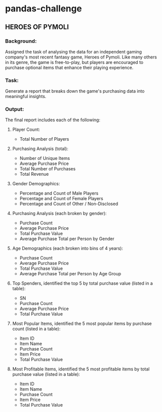 # pandas-challenge

## HEROES OF PYMOLI

### Background:
Assigned the task of analysing the data for an independent gaming company's most recent fantasy game, Heroes of Pymoli.
Like many others in its genre, the game is free-to-play, but players are encouraged to purchase optional items that enhance their playing experience. 

### Task:
Generate a report that breaks down the game's purchasing data into meaningful insights.

### Output:
The final report includes each of the following:

1. Player Count:
   - Total Number of Players

2. Purchasing Analysis (total):
   - Number of Unique Items
   - Average Purchase Price
   - Total Number of Purchases
   - Total Revenue

3. Gender Demographics:
   - Percentage and Count of Male Players
   - Percentage and Count of Female Players
   - Percentage and Count of Other / Non-Disclosed

4. Purchasing Analysis (each broken by gender):
   - Purchase Count
   - Average Purchase Price
   - Total Purchase Value
   - Average Purchase Total per Person by Gender

5. Age Demographics (each broken into bins of 4 years):
   - Purchase Count
   - Average Purchase Price
   - Total Purchase Value
   - Average Purchase Total per Person by Age Group

6. Top Spenders, identified the top 5 by total purchase value (listed in a table): 
   - SN
   - Purchase Count
   - Average Purchase Price
   - Total Purchase Value

7. Most Popular Items, identified the 5 most popular items by purchase count (listed in a table):
   - Item ID
   - Item Name
   - Purchase Count
   - Item Price
   - Total Purchase Value

8. Most Profitable Items, identified the 5 most profitable items by total purchase value (listed in a table):
   - Item ID
   - Item Name
   - Purchase Count
   - Item Price
   - Total Purchase Value
